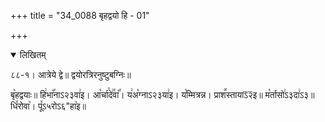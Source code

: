 +++
title = "34_0088 बृहद्वयो हि - 01"

+++
<details open><summary>लिखितम्</summary>

८८-१। आत्रेये द्वे॥ द्वयोरत्रिरनुष्टुबग्निः॥

बृ꣥हद्वयाः॥ हि꣢भा꣡꣯नाऽ२३वा꣢इ। आ꣡र्चा꣯दे꣢꣯वा꣡꣯। य꣢अ꣡ग्नाऽ२३या꣢इ। य꣡म्मित्रन्न। प्राश꣪स्तायाऽ᳒२᳒इ॥ म꣡र्तासो꣢ऽ३दा꣢ऽ३॥ धि꣤रोवा꣥। पू꣤ऽ५रोऽ६"हा꣥इ॥
</details>